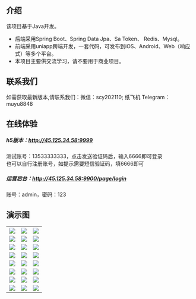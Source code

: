 ## 介绍

该项目基于Java开发。 

* 后端采用Spring Boot、Spring Data Jpa、Sa Token、 Redis、Mysql。
* 前端采用uniapp跨端开发，一套代码，可发布到iOS、Android、Web（响应式）等多个平台。
* 本项目主要供交流学习，请不要用于商业项目。

## 联系我们
如需获取最新版本,请联系我们：微信：scy202110; 纸飞机 Telegram：muyu8848


## 在线体验
  
##### h5版本：http://45.125.34.58:9999
测试账号：13533333333，点击发送验证码后，输入6666即可登录  
也可以自行注册账号，如提示需要短信验证码，填6666即可

##### 运营后台：http://45.125.34.58:9900/page/login
账号：admin，密码：123 



## 演示图
<table>
    <tr>
        <td><img src="https://github.com/muyu8848/nft/blob/main/img/1.jpg"/></td>
        <td><img src="https://github.com/muyu8848/nft/blob/main/img/2.jpg"/></td>
	<td><img src="https://github.com/muyu8848/nft/blob/main/img/3.jpg"/></td>
    </tr>
<tr>
        <td><img src="https://github.com/muyu8848/nft/blob/main/img/4.jpg"/></td>
        <td><img src="https://github.com/muyu8848/nft/blob/main/img/5.jpg"/></td>
	<td><img src="https://github.com/muyu8848/nft/blob/main/img/6.jpg"/></td>
    </tr>
<tr>
        <td><img src="https://github.com/muyu8848/nft/blob/main/img/7.jpg"/></td>
        <td><img src="https://github.com/muyu8848/nft/blob/main/img/8.jpg"/></td>
	<td><img src="https://github.com/muyu8848/nft/blob/main/img/9.jpg"/></td>
    </tr>
<tr>
        <td><img src="https://github.com/muyu8848/nft/blob/main/img/10.jpg"/></td>
        <td><img src="https://github.com/muyu8848/nft/blob/main/img/11.jpg"/></td>
	<td><img src="https://github.com/muyu8848/nft/blob/main/img/12.jpg"/></td>
    </tr>
    <tr>
        <td><img src="https://github.com/muyu8848/nft/blob/main/img/13.jpg"/></td>
        <td><img src="https://github.com/muyu8848/nft/blob/main/img/14.jpg"/></td>
	<td><img src="https://github.com/muyu8848/nft/blob/main/img/15.jpg"/></td>
    </tr>
    <tr>
        <td><img src="https://github.com/muyu8848/nft/blob/main/img/16.jpg"/></td>
        <td><img src="https://github.com/muyu8848/nft/blob/main/img/17.jpg"/></td>
	<td><img src="https://github.com/muyu8848/nft/blob/main/img/18.jpg"/></td>
    </tr>
    <tr>
        <td><img src="https://github.com/muyu8848/nft/blob/main/img/19.jpg"/></td>
        <td><img src="https://github.com/muyu8848/nft/blob/main/img/20.jpg"/></td>
	<td><img src="https://github.com/muyu8848/nft/blob/main/img/21.jpg"/></td>
    </tr>  
    <tr>
        <td><img src="https://github.com/muyu8848/nft/blob/main/img/22.jpg"/></td>
        <td><img src="https://github.com/muyu8848/nft/blob/main/img/23.jpg"/></td>
	<td><img src="https://github.com/muyu8848/nft/blob/main/img/24.jpg"/></td>
    </tr>  
</table>


